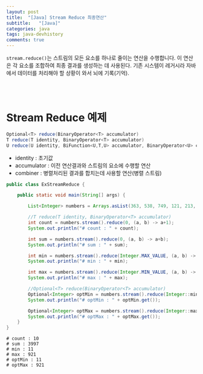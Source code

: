 ```yaml
---
layout: post
title:  "[Java] Stream Reduce 최종연산"
subtitle:   "[Java]"
categories: java
tags: java-devhistory
comments: true
---
```


`stream.reduce()`는 스트림의 모든 요소를 하나로 줄이는 연산을 수행합니다. 이 연산은 각 요소를 조합하여 최종 결과를 생성하는 데 사용된다. 기존 시스템이 레거시라 자바에서 데이터를 처리해야 할 상황이 와서 뇌에 기록(기억).

<br><br>


# Stream Reduce 예제

```java
Optional<T> reduce(BinaryOperator<T> accumulator)
T reduce(T identity, BinaryOperator<T> accumulator)
U reduce(U identity, BiFunction<U,T,U> accumulator, BinaryOperator<U> combiner)
```

- identity : 초기값
- accumulator : 이전 연산결과와 스트림의 요소에 수행할 연산
- combiner : 병렬처리된 결과를 합치는데 사용할 연산(병렬 스트림) 


```java
public class ExStreamReduce {

    public static void main(String[] args) {

        List<Integer> numbers = Arrays.asList(363, 538, 749, 121, 213, 125, 11, 569, 387, 921);

        //T reduce(T identity, BinaryOperator<T> accumulator)
        int count = numbers.stream().reduce(0, (a, b) -> a+1);
        System.out.println("# count : " + count);

        int sum = numbers.stream().reduce(0, (a, b) -> a+b);
        System.out.println("# sum : " + sum);

        int min = numbers.stream().reduce(Integer.MAX_VALUE, (a, b) -> a<b ? a:b);
        System.out.println("# min : " + min);

        int max = numbers.stream().reduce(Integer.MIN_VALUE, (a, b) -> a>b ? a:b);
        System.out.println("# max : " + max);

        //Optional<T> reduce(BinaryOperator<T> accumulator)
        Optional<Integer> optMin = numbers.stream().reduce(Integer::min);
        System.out.println("# optMin : " + optMin.get());

        Optional<Integer> optMax = numbers.stream().reduce(Integer::max);
        System.out.println("# optMax : " + optMax.get());
    }
}
```

```
# count : 10
# sum : 3997
# min : 11
# max : 921
# optMin : 11
# optMax : 921
```